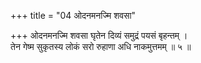 +++
title = "04 ओदनमनज्मि शवसा"

+++
ओदनमनज्मि शवसा घृतेन दिव्यं समुद्रं पयसं बृहन्तम् ।  
तेन गेष्म सुकृतस्य लोकं सरो रुहाणा अधि नाकमुत्तमम् ॥ ५ ॥
